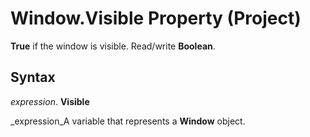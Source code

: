 
# Window.Visible Property (Project)

 **True** if the window is visible. Read/write **Boolean**.


## Syntax

 _expression_. **Visible**

 _expression_A variable that represents a  **Window** object.

